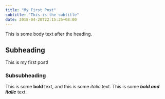```yaml
---
title: "My First Post"
subtitle: "This is the subtitle"
date: 2018-04-20T22:15:25+08:00
---
```

This is some body text after the heading.
## Subheading
This is my first post!

### Subsubheading
This is some **bold** text, and this is some *italic* text. This is some ***bold and italic*** text.
